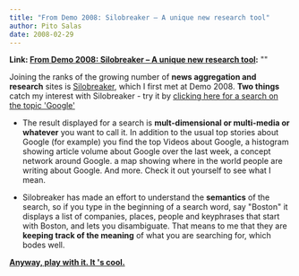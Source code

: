 ```yaml
---
title: "From Demo 2008: Silobreaker – A unique new research tool"
author: Pito Salas
date: 2008-02-29
---
```


**Link: [From Demo 2008: Silobreaker – A unique new research tool](None):** ""



Joining the ranks of the growing number of **news aggregation and research**
sites is [Silobreaker](<http://www.silobreaker.com>), which I first met at
Demo 2008. **Two things** catch my interest with Silobreaker - try it by
[clicking here for a search on the topic
'Google'](<http://www.silobreaker.com/Search.aspx?q=google&rd=true>)

  * The result displayed for a search is **mult-dimensional or multi-media or whatever** you want to call it. In addition to the usual top stories about Google (for example) you find the top Videos about Google, a histogram showing article volume about Google over the last week, a concept network around Google. a map showing where in the world people are writing about Google. And more. Check it out yourself to see what I mean.

  * Silobreaker has made an effort to understand the **semantics** of the search, so if you type in the beginning of a search word, say "Boston" it displays a list of companies, places, people and keyphrases that start with Boston, and lets you disambiguate. That means to me that they are **keeping track of the meaning** of what you are searching for, which bodes well.

[**Anyway, play with it. It 's cool.**](<//www.silobreaker.com/>)


